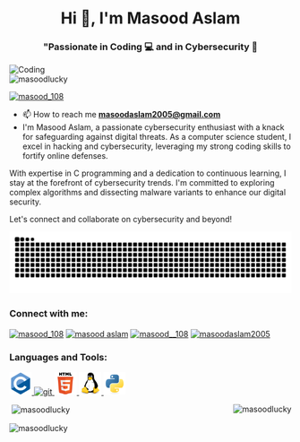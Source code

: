 <h1 align="center">Hi 👋, I'm Masood Aslam</h1>
<h3 align="center">"Passionate in Coding  💻 and in Cybersecurity 🔐</h3>
<img align="left" alt="Coding" width="500" src="https://camo.githubusercontent.com/8a9c7f854df987a0b488caf7b4ca6fb56e368e1a0b85602574da94c19d1c2d2e/68747470733a2f2f70687973696373677572756b756c2e66696c65732e776f726470726573732e636f6d2f323031392f30322f6368617261637465722d312e676966">

<p align="left"> <img src="https://komarev.com/ghpvc/?username=masoodlucky&label=Profile%20views&color=0e75b6&style=flat" alt="masoodlucky" /> </p>

<p align="left"> <a href="https://twitter.com/masood_108" target="blank"><img src="https://img.shields.io/twitter/follow/masood_108?logo=twitter&style=for-the-badge" alt="masood_108" /></a> </p>

- 📫 How to reach me **masoodaslam2005@gmail.com**
- I'm Masood Aslam, a passionate cybersecurity enthusiast with a knack for safeguarding against digital threats. As a computer science student, I excel in hacking and cybersecurity, leveraging my strong coding skills to fortify online defenses.

With expertise in C programming and a dedication to continuous learning, I stay at the forefront of cybersecurity trends. I'm committed to exploring complex algorithms and dissecting malware variants to enhance our digital security.

Let's connect and collaborate on cybersecurity and beyond!

![Snake animation](https://github.com/GuillaumeFalourd/GuillaumeFalourd/blob/output/github-contribution-grid-snake.svg)


<h3 align="left">Connect with me:</h3>
<p align="left">
<a href="https://twitter.com/masood_108" target="blank"><img align="center" src="https://raw.githubusercontent.com/rahuldkjain/github-profile-readme-generator/master/src/images/icons/Social/twitter.svg" alt="masood_108" height="30" width="40" /></a>
<a href="https://linkedin.com/in/masood aslam" target="blank"><img align="center" src="https://raw.githubusercontent.com/rahuldkjain/github-profile-readme-generator/master/src/images/icons/Social/linked-in-alt.svg" alt="masood aslam" height="30" width="40" /></a>
<a href="https://instagram.com/masood__108" target="blank"><img align="center" src="https://raw.githubusercontent.com/rahuldkjain/github-profile-readme-generator/master/src/images/icons/Social/instagram.svg" alt="masood__108" height="30" width="40" /></a>
<a href="https://www.hackerrank.com/masoodaslam2005" target="blank"><img align="center" src="https://raw.githubusercontent.com/rahuldkjain/github-profile-readme-generator/master/src/images/icons/Social/hackerrank.svg" alt="masoodaslam2005" height="30" width="40" /></a>
</p>

<h3 align="left">Languages and Tools:</h3>
<p align="left"> <a href="https://www.cprogramming.com/" target="_blank" rel="noreferrer"> <img src="https://raw.githubusercontent.com/devicons/devicon/master/icons/c/c-original.svg" alt="c" width="40" height="40"/> </a> <a href="https://git-scm.com/" target="_blank" rel="noreferrer"> <img src="https://www.vectorlogo.zone/logos/git-scm/git-scm-icon.svg" alt="git" width="40" height="40"/> </a> <a href="https://www.w3.org/html/" target="_blank" rel="noreferrer"> <img src="https://raw.githubusercontent.com/devicons/devicon/master/icons/html5/html5-original-wordmark.svg" alt="html5" width="40" height="40"/> </a> <a href="https://www.linux.org/" target="_blank" rel="noreferrer"> <img src="https://raw.githubusercontent.com/devicons/devicon/master/icons/linux/linux-original.svg" alt="linux" width="40" height="40"/> </a> <a href="https://www.python.org" target="_blank" rel="noreferrer"> <img src="https://raw.githubusercontent.com/devicons/devicon/master/icons/python/python-original.svg" alt="python" width="40" height="40"/> </a> </p>

<p><img align="right" src="https://github-readme-stats.vercel.app/api/top-langs?username=masoodlucky&show_icons=true&locale=en&layout=compact" alt="masoodlucky" /></p>

<p>&nbsp;<img align="center" src="https://github-readme-stats.vercel.app/api?username=masoodlucky&show_icons=true&locale=en" alt="masoodlucky" /></p>

<p><img align="center" src="https://github-readme-streak-stats.herokuapp.com/?user=masoodlucky&" alt="masoodlucky" /></p>

